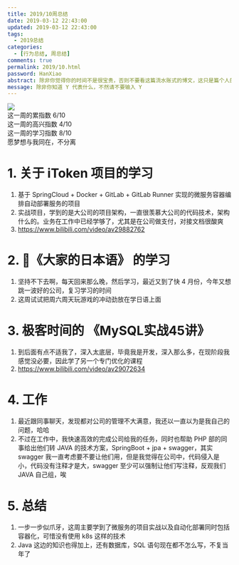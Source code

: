 ```yaml
---
title: 2019/10周总结
date: 2019-03-12 22:43:00
updated: 2019-03-12 22:43:00
tags:
  - 2019总结
categories: 
  - [行为总结, 周总结]
comments: true
permalink: 2019/10.html  
password: HanXiao
abstract: 除非你觉得你的时间不是很宝贵，否则不要看这篇流水账式的博文，这只是篇个人的工作的学习一个总结而已，没有包含任何的技术细节
message: 除非你知道 Y 代表什么，不然请不要输入 Y
---
```


![][0]  
这一周的累指数 6/10  
这一周的高兴指数 4/10   
这一周的学习指数 8/10  
愿梦想与我同在，不分离

<!--more-->

# 1. 关于 iToken 项目的学习

1. 基于 SpringCloud + Docker + GitLab + GitLab Runner 实现的微服务容器编排自动部署服务的项目  
2. 实战项目，学到的是大公司的项目架构，一直很羡慕大公司的代码技术，架构什么的。业务在工作中已经学够了，尤其是在公司做支付，对接文档很酸爽
3. https://www.bilibili.com/video/av29882762

# 2. 《大家的日本语》 的学习

1. 坚持不下去啊，每天回来那么晚，然后学习，最近又到了快 4 月份，今年又想跳一波好的公司，复习学习的时间  
2. 这周试试把周六周天玩游戏的冲动劲放在学日语上面

# 3. 极客时间的 《MySQL实战45讲》

1. 到后面有点不适我了，深入太底层，毕竟我是开发，深入那么多，在现阶段我感觉没必要，因此学了另一个专门优化的课程
2. https://www.bilibili.com/video/av29072634

# 4. 工作

1. 最近跟同事聊天，发现都对公司的管理不大满意，我还以一直以为是我自己的问题，哈哈  
2. 不过在工作中，我快速高效的完成公司给我的任务，同时也帮助 PHP 部的同事给出他们转 JAVA 的技术方案，SpringBoot + jpa + swagger，其实 swagger 我一直考虑要不要让他们用，但是我觉得在公司中，代码侵入是小，代码没有注释才是大，swagger 至少可以强制让他们写注释，反观我们 JAVA 自己组，唉

# 5. 总结

1. 一步一步似爪牙，这周主要学到了微服务的项目实战以及自动化部署同时包括容器化，可惜没有使用 k8s 这样的技术  
2. Java 这边的知识也得加上，还有数据库，SQL 语句现在都不怎么写，不复当年了

[0]: https://leran2deeplearnjavawebtech.oss-cn-beijing.aliyuncs.com/somephoto/2019-01-30GTA5%E5%8F%AE%E5%BD%93%E7%8C%AB.jpg